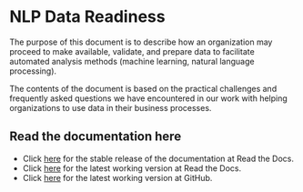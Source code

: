 # NLP Data Readiness

The purpose of this document is to describe how an organization may proceed to make available, validate, and prepare 
data to facilitate automated analysis methods (machine learning, natural language processing).

The contents of the document is based on the practical challenges and frequently asked questions we have encountered
in our work with helping organizations to use data in their business processes. 

## Read the documentation here

* Click [here](https://datamognad.readthedocs.io) for the stable release of the documentation at Read the Docs.
* Click [here](https://datamognad.readthedocs.io/en/latest/) for the latest working version at Read the Docs.
* Click [here](docs/README.md) for the latest working version at GitHub.

